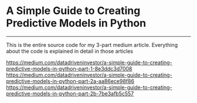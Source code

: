 # A Simple Guide to Creating Predictive Models in Python
---

This is the entire source code for my 3-part medium article.
Everything about the code is explained in detail in those articles

https://medium.com/datadriveninvestor/a-simple-guide-to-creating-predictive-models-in-python-part-1-8e3ddc3d7008
https://medium.com/datadriveninvestor/a-simple-guide-to-creating-predictive-models-in-python-part-2a-aa86ece98f86
https://medium.com/datadriveninvestor/a-simple-guide-to-creating-predictive-models-in-python-part-2b-7be3afb5c557
